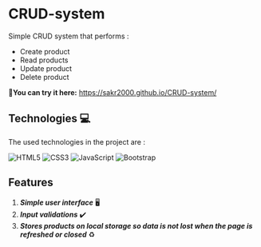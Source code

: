 # CRUD-system

Simple CRUD system that performs :

- Create product
- Read products
- Update product
- Delete product

**🚀You can try it here:** https://sakr2000.github.io/CRUD-system/

## Technologies 💻

The used technologies in the project are :

![HTML5](https://img.shields.io/badge/HTML5-E34F26?style=for-the-badge&logo=html5&logoColor=white)
![CSS3](https://img.shields.io/badge/CSS3-1572B6?style=for-the-badge&logo=css3&logoColor=white)
![JavaScript](https://img.shields.io/badge/JavaScript-323330?style=for-the-badge&logo=javascript&logoColor=F7DF1E)
![Bootstrap](https://img.shields.io/badge/Bootstrap-563D7C?style=for-the-badge&logo=bootstrap&logoColor=white)

## Features 

1. **_Simple user interface_** 🖥️
2. **_Input validations_** ✔️
3. **_Stores products on local storage so data is not lost when the page is refreshed or closed_** ♻️
